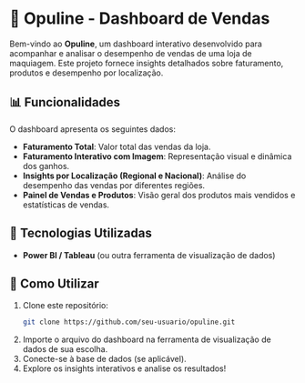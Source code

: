 # 💄 Opuline - Dashboard de Vendas

Bem-vindo ao **Opuline**, um dashboard interativo desenvolvido para acompanhar e analisar o desempenho de vendas de uma loja de maquiagem. Este projeto fornece insights detalhados sobre faturamento, produtos e desempenho por localização.

## 📊 Funcionalidades

O dashboard apresenta os seguintes dados:

- **Faturamento Total**: Valor total das vendas da loja.
- **Faturamento Interativo com Imagem**: Representação visual e dinâmica dos ganhos.
- **Insights por Localização (Regional e Nacional)**: Análise do desempenho das vendas por diferentes regiões.
- **Painel de Vendas e Produtos**: Visão geral dos produtos mais vendidos e estatísticas de vendas.

## 🚀 Tecnologias Utilizadas

- **Power BI / Tableau** (ou outra ferramenta de visualização de dados)
## 📌 Como Utilizar

1. Clone este repositório:
   ```bash
   git clone https://github.com/seu-usuario/opuline.git
   ```
2. Importe o arquivo do dashboard na ferramenta de visualização de dados de sua escolha.
3. Conecte-se à base de dados (se aplicável).
4. Explore os insights interativos e analise os resultados!



